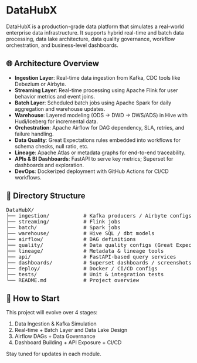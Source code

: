 # DataHubX

DataHubX is a production-grade data platform that simulates a real-world enterprise data infrastructure. It supports hybrid real-time and batch data processing, data lake architecture, data quality governance, workflow orchestration, and business-level dashboards.

## 🌐 Architecture Overview

- **Ingestion Layer**: Real-time data ingestion from Kafka, CDC tools like Debezium or Airbyte.
- **Streaming Layer**: Real-time processing using Apache Flink for user behavior metrics and event joins.
- **Batch Layer**: Scheduled batch jobs using Apache Spark for daily aggregation and warehouse updates.
- **Warehouse**: Layered modeling (ODS → DWD → DWS/ADS) in Hive with Hudi/Iceberg for incremental data.
- **Orchestration**: Apache Airflow for DAG dependency, SLA, retries, and failure handling.
- **Data Quality**: Great Expectations rules embedded into workflows for schema checks, null ratio, etc.
- **Lineage**: Apache Atlas or metadata graphs for end-to-end traceability.
- **APIs & BI Dashboards**: FastAPI to serve key metrics; Superset for dashboards and exploration.
- **DevOps**: Dockerized deployment with GitHub Actions for CI/CD workflows.

## 📁 Directory Structure
<pre>
DataHubX/
├── ingestion/           # Kafka producers / Airbyte configs
├── streaming/           # Flink jobs
├── batch/               # Spark jobs
├── warehouse/           # Hive SQL / dbt models
├── airflow/             # DAG definitions
├── quality/             # Data quality configs (Great Expectations)
├── lineage/             # Metadata & lineage tools
├── api/                 # FastAPI-based query services
├── dashboards/          # Superset dashboards / screenshots
├── deploy/              # Docker / CI/CD configs
├── tests/               # Unit & integration tests
└── README.md            # Project overview
</pre>

## 📌 How to Start

This project will evolve over 4 stages:
1. Data Ingestion & Kafka Simulation
2. Real-time + Batch Layer and Data Lake Design
3. Airflow DAGs + Data Governance
4. Dashboard Building + API Exposure + CI/CD

Stay tuned for updates in each module.

